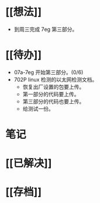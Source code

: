 # [[想法]]
- 到周三完成 7eg 第三部分。
# [[待办]]
- 07a-7eg 开始第三部分。(0/6)
- 702P linux 检测的以太网检测文档。
	- 恢复出厂设置的包要上传。
	- 第一部分的代码要上传。
	- 第三部分的代码也要上传。
	- 给测试一份。
# 笔记

# [[已解决]]

# [[存档]]